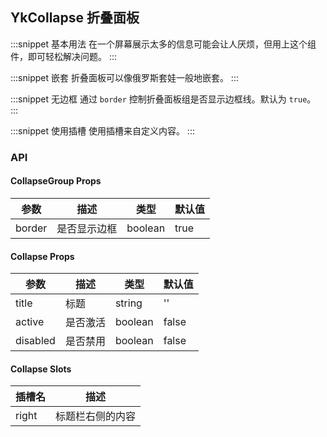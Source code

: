 ## YkCollapse 折叠面板

:::snippet
基本用法
在一个屏幕展示太多的信息可能会让人厌烦，但用上这个组件，即可轻松解决问题。
<CollapsePrimary/>
:::

:::snippet
嵌套
折叠面板可以像俄罗斯套娃一般地嵌套。
<CollapseMulti/>
:::

:::snippet
无边框
通过 `border` 控制折叠面板组是否显示边框线。默认为 `true`。
<CollapseNoborder/>
:::

:::snippet
使用插槽
使用插槽来自定义内容。
<CollapseSlots/>
:::

### API

#### CollapseGroup Props

| 参数   | 描述         | 类型    | 默认值 |
| ------ | ------------ | ------- | ------ |
| border | 是否显示边框 | boolean | true   |

#### Collapse Props

| 参数     | 描述     | 类型    | 默认值 |
| -------- | -------- | ------- | ------ |
| title    | 标题     | string  | ''     |
| active   | 是否激活 | boolean | false  |
| disabled | 是否禁用 | boolean | false  |

#### Collapse Slots

| 插槽名 | 描述             |
| ------ | ---------------- |
| right  | 标题栏右侧的内容 |
